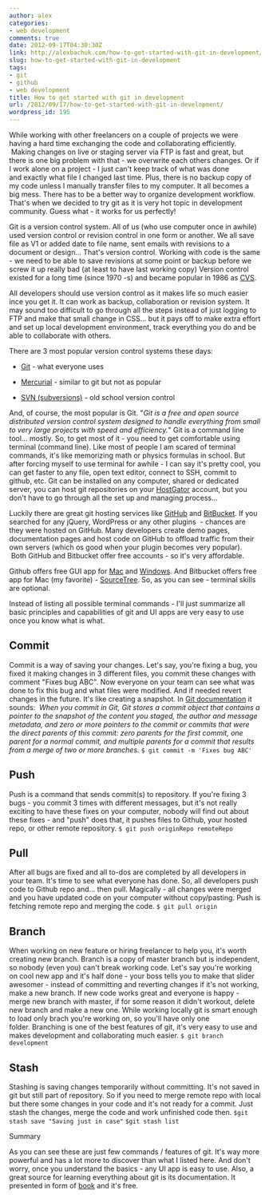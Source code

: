 ```yaml
---
author: alex
categories:
- web development
comments: true
date: 2012-09-17T04:30:30Z
link: http://alexbachuk.com/how-to-get-started-with-git-in-development/
slug: how-to-get-started-with-git-in-development
tags:
- git
- github
- web development
title: How to get started with git in development
url: /2012/09/17/how-to-get-started-with-git-in-development/
wordpress_id: 195
---
```


While working with other freelancers on a couple of projects we were having a hard time exchanging the code and collaborating efficiently.  Making changes on live or staging server via FTP is fast and great, but there is one big problem with that - we overwrite each others changes. Or if I work alone on a project - I just can't keep track of what was done and exactly what file I changed last time. Plus, there is no backup copy of my code unless I manually transfer files to my computer. It all becomes a big mess. There has to be a better way to organize development workflow. That's when we decided to try git as it is very hot topic in development community. Guess what - it works for us perfectly!

Git is a version control system. All of us (who use computer once in awhile) used version control or revision control in one form or another. We all save file as V1 or added date to file name, sent emails with revisions to a document or design... That's version control. Working with code is the same - we need to be able to save revisions at some point or backup before we screw it up really bad (at least to have last working copy) Version control existed for a long time (since 1970 -s) and became popular in 1986 as [CVS](http://en.wikipedia.org/wiki/Concurrent_Versions_System).

All developers should use version control as it makes life so much easier ince you get it. It can work as backup, collaboration or revision system. It may sound too difficult to go through all the steps instead of just logging to FTP and make that small change in CSS... but it pays off to make extra effort and set up local development environment, track everything you do and be able to collaborate with others.

There are 3 most popular version control systems these days:



	
  * [Git](http://git-scm.com/) - what everyone uses

	
  * [Mercurial](http://mercurial.selenic.com/) - similar to git but not as popular

	
  * [SVN (subversions)](http://subversion.tigris.org/) - old school version control


And, of course, the most popular is Git. "_Git is a free and open source distributed version control system designed to handle everything from small to very large projects with speed and efficiency._" Git is a command line tool... mostly. So, to get most of it - you need to get comfortable using terminal (command line). Like most of people I am scared of terminal commands, it's like memorizing math or physics formulas in school. But after forcing myself to use terminal for awhile - I can say it's pretty cool, you can get faster to any file, open text editor, connect to SSH, commit to github, etc. Git can be installed on any computer, shared or dedicated server, you can host git repositories on your [HostGator](http://secure.hostgator.com/~affiliat/cgi-bin/affiliates/clickthru.cgi?id=netxm1) account, but you don't have to go through all the set up and managing process...

Luckily there are great git hosting services like [GitHub](https://github.com/) and [BitBucket](https://bitbucket.org/). If you searched for any jQuery, WordPress or any other plugins  - chances are they were hosted on GitHub. Many developers create demo pages, documentation pages and host code on GitHub to offload traffic from their own servers (which os good when your plugin becomes very popular).  Both GitHub and Bitbucket offer free accounts - so it's very affordable.

Github offers free GUI app for [Mac](http://mac.github.com/) and [Windows](http://windows.github.com/). And Bitbucket offers free app for Mac (my favorite) - [SourceTree](http://www.sourcetreeapp.com/). So, as you can see - terminal skills are optional.

Instead of listing all possible terminal commands - I'll just summarize all basic principles and capabilities of git and UI apps are very easy to use once you know what is what.


## Commit


Commit is a way of saving your changes. Let's say, you're fixing a bug, you fixed it making changes in 3 different files, you commit these changes with comment "Fixes bug ABC". Now everyone on your team can see what was done to fix this bug and what files were modified. And if needed revert changes in the future. It's like creating a snapshot. In [Git documentation](http://git-scm.com/book/en/Git-Branching-What-a-Branch-Is) it sounds:  _When you commit in Git, Git stores a commit object that contains a pointer to the snapshot of the content you staged, the author and message metadata, and zero or more pointers to the commit or commits that were the direct parents of this commit: zero parents for the first commit, one parent for a normal commit, and multiple parents for a commit that results from a merge of two or more branches._
`$ git commit -m 'Fixes bug ABC'`


## Push

Push is a command that sends commit(s) to repository. If you're fixing 3 bugs - you commit 3 times with different messages, but it's not really exciting to have these fixes on your computer, nobody will find out about these fixes - and "push" does that, it pushes files to Github, your hosted repo, or other remote repository.
`$ git push originRepo remoteRepo`


## Pull


After all bugs are fixed and all to-dos are completed by all developers in your team. It's time to see what everyone has done. So, all developers push code to Github repo and... then pull. Magically - all changes were merged and you have updated code on your computer without copy/pasting. Push is fetching remote repo and merging the code.
`$ git pull origin`


## Branch


When working on new feature or hiring freelancer to help you, it's worth creating new branch. Branch is a copy of master branch but is independent, so nobody (even you) can't break working code. Let's say you're working on cool new app and it's half done - your boss tells you to make that slider awesomer - instead of committing and reverting changes if it's not working, make a new branch. If new code works great and everyone is happy - merge new branch with master, if for some reason it didn't workout, delete new branch and make a new one. While working locally git is smart enough to load only brach you're working on, so you'll have only one folder. Branching is one of the best features of git, it's very easy to use and makes development and collaborating much easier.
`$ git branch development`


## Stash


Stashing is saving changes temporarily without committing. It's not saved in git but still part of repository. So if you need to merge remote repo with local but there some changes in your code and it's not ready for a commit. Just stash the changes, merge the code and work unfinished code then.
`$git stash save "Saving just in case"`
`$git stash list`

Summary

As you can see these are just few commands / features of git. It's way more powerful and has a lot more to discover than what I listed here. And don't worry, once you understand the basics - any UI app is easy to use. Also, a great source for learning everything about git is its documentation. It presented in form of [book](http://git-scm.com/book) and it's free.
